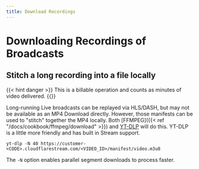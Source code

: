 ```yaml
---
title: Download Recordings
---
```


# Downloading Recordings of Broadcasts

## Stitch a long recording into a file locally

{{< hint danger >}}
This is a billable operation and counts as minutes of video delivered.
{{</hint>}}

Long-running Live broadcasts can be replayed via HLS/DASH, but may not be available
as an MP4 Download directly. However, those manifests can be used to "stitch"
together the MP4 locally. Both [FFMPEG]({{< ref "/docs/cookbook/ffmpeg/download" >}})
and [YT-DLP](https://github.com/yt-dlp/yt-dlp) will do this. YT-DLP is a little
more friendly and has built in Stream support.

```
yt-dlp -N 40 https://customer-<CODE>.cloudflarestream.com/<VIDEO_ID>/manifest/video.m3u8
```

The `-N` option enables parallel segment downloads to process faster.
